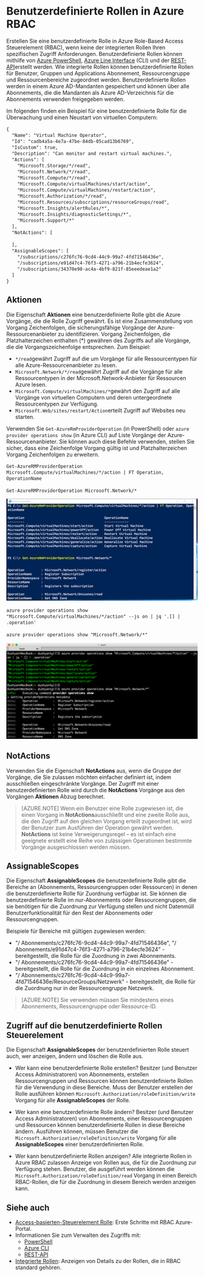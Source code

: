 <properties
    pageTitle="Benutzerdefinierte Rollen in Azure RBAC | Microsoft Azure"
    description="Informationen Sie zum Definieren von benutzerdefinierter Rollen mit Azure Role-Based Access Control für eine bessere Identitätsmanagement in Ihr Abonnement Azure."
    services="active-directory"
    documentationCenter=""
    authors="kgremban"
    manager="kgremban"
    editor=""/>

<tags
    ms.service="active-directory"
    ms.devlang="na"
    ms.topic="article"
    ms.tgt_pltfrm="na"
    ms.workload="identity"
    ms.date="07/25/2016"
    ms.author="kgremban"/>


# <a name="custom-roles-in-azure-rbac"></a>Benutzerdefinierte Rollen in Azure RBAC


Erstellen Sie eine benutzerdefinierte Rolle in Azure Role-Based Access Steuerelement (RBAC), wenn keine der integrierten Rollen Ihren spezifischen Zugriff Anforderungen. Benutzerdefinierte Rollen können mithilfe von [Azure PowerShell](role-based-access-control-manage-access-powershell.md), [Azure Line Interface](role-based-access-control-manage-access-azure-cli.md) (CLI) und der [REST-API](role-based-access-control-manage-access-rest.md)erstellt werden. Wie integrierte Rollen können benutzerdefinierte Rollen für Benutzer, Gruppen und Applications Abonnement, Ressourcengruppe und Ressourcenbereiche zugeordnet werden. Benutzerdefinierte Rollen werden in einem Azure AD-Mandanten gespeichert und können über alle Abonnements, die die Mandanten als Azure AD-Verzeichnis für die Abonnements verwenden freigegeben werden.

Im folgenden finden ein Beispiel für eine benutzerdefinierte Rolle für die Überwachung und einen Neustart von virtuellen Computern:

```
{
  "Name": "Virtual Machine Operator",
  "Id": "cadb4a5a-4e7a-47be-84db-05cad13b6769",
  "IsCustom": true,
  "Description": "Can monitor and restart virtual machines.",
  "Actions": [
    "Microsoft.Storage/*/read",
    "Microsoft.Network/*/read",
    "Microsoft.Compute/*/read",
    "Microsoft.Compute/virtualMachines/start/action",
    "Microsoft.Compute/virtualMachines/restart/action",
    "Microsoft.Authorization/*/read",
    "Microsoft.Resources/subscriptions/resourceGroups/read",
    "Microsoft.Insights/alertRules/*",
    "Microsoft.Insights/diagnosticSettings/*",
    "Microsoft.Support/*"
  ],
  "NotActions": [

  ],
  "AssignableScopes": [
    "/subscriptions/c276fc76-9cd4-44c9-99a7-4fd71546436e",
    "/subscriptions/e91d47c4-76f3-4271-a796-21b4ecfe3624",
    "/subscriptions/34370e90-ac4a-4bf9-821f-85eeedeae1a2"
  ]
}
```
## <a name="actions"></a>Aktionen
Die Eigenschaft **Aktionen** eine benutzerdefinierte Rolle gibt die Azure Vorgänge, die die Rolle Zugriff gewährt. Es ist eine Zusammenstellung von Vorgang Zeichenfolgen, die sicherungsfähige Vorgänge der Azure-Ressourcenanbieter zu identifizieren. Vorgang Zeichenfolgen, die Platzhalterzeichen enthalten (\*) gewähren des Zugriffs auf alle Vorgänge, die die Vorgangszeichenfolge entsprechen. Zum Beispiel:

-   `*/read`gewährt Zugriff auf die um Vorgänge für alle Ressourcentypen für alle Azure-Ressourcenanbieter zu lesen.
-   `Microsoft.Network/*/read`gewährt Zugriff auf die Vorgänge für alle Ressourcentypen in der Microsoft.Network-Anbieter für Ressourcen Azure lesen.
-   `Microsoft.Compute/virtualMachines/*`gewährt den Zugriff auf alle Vorgänge von virtuellen Computern und deren untergeordnete Ressourcentypen zur Verfügung.
-   `Microsoft.Web/sites/restart/Action`erteilt Zugriff auf Websites neu starten.

Verwenden Sie `Get-AzureRmProviderOperation` (in PowerShell) oder `azure provider operations show` (in Azure CLI) auf Liste Vorgänge der Azure-Ressourcenanbieter. Sie können auch diese Befehle verwenden, stellen Sie sicher, dass eine Zeichenfolge Vorgang gültig ist und Platzhalterzeichen Vorgang Zeichenfolgen zu erweitern.

```
Get-AzureRMProviderOperation Microsoft.Compute/virtualMachines/*/action | FT Operation, OperationName

Get-AzureRMProviderOperation Microsoft.Network/*
```

![PowerShell vollständigen beispielscorecard - Get-AzureRMProviderOperation Microsoft.Compute/virtualMachines/*/action | FT Operation OperationName](./media/role-based-access-control-configure/1-get-azurermprovideroperation-1.png)

```
azure provider operations show "Microsoft.Compute/virtualMachines/*/action" --js on | jq '.[] | .operation'

azure provider operations show "Microsoft.Network/*"
```

![Azure CLI Screenshot - Azure Anbieter Vorgänge anzeigen "Microsoft.Compute/virtualMachines/\*/action" ](./media/role-based-access-control-configure/1-azure-provider-operations-show.png)

## <a name="notactions"></a>NotActions
Verwenden Sie die Eigenschaft **NotActions** aus, wenn die Gruppe der Vorgänge, die Sie zulassen möchten einfacher definiert ist, indem ausschließen eingeschränkte Vorgänge. Der Zugriff mit einer benutzerdefinierten Rolle wird durch die **NotActions** Vorgänge aus den Vorgängen **Aktionen** Abzug berechnet.

> [AZURE.NOTE] Wenn ein Benutzer eine Rolle zugewiesen ist, die einen Vorgang in **NotActions**ausschließt und eine zweite Rolle aus, die den Zugriff auf den gleichen Vorgang erteilt zugeordnet ist, wird der Benutzer zum Ausführen der Operation gewährt werden. **NotActions** ist keine Verweigerungsregel – es ist einfach eine geeignete erstellt eine Reihe von zulässigen Operationen bestimmte Vorgänge ausgeschlossen werden müssen.

## <a name="assignablescopes"></a>AssignableScopes
Die Eigenschaft **AssignableScopes** die benutzerdefinierte Rolle gibt die Bereiche an (Abonnements, Ressourcengruppen oder Ressourcen) in denen die benutzerdefinierte Rolle für Zuordnung verfügbar ist. Sie können die benutzerdefinierte Rolle im nur-Abonnements oder Ressourcengruppen, die sie benötigen für die Zuordnung zur Verfügung stellen und nicht Datenmüll Benutzerfunktionalität für den Rest der Abonnements oder Ressourcengruppen.

Beispiele für Bereiche mit gültigen zugewiesen werden:

-   "/ Abonnements/c276fc76-9cd4-44c9-99a7-4fd71546436e", "/ Abonnements/e91d47c4-76f3-4271-a796-21b4ecfe3624" - bereitgestellt, die Rolle für die Zuordnung in zwei Abonnements.
-   "/ Abonnements/c276fc76-9cd4-44c9-99a7-4fd71546436e" - bereitgestellt, die Rolle für die Zuordnung in ein einzelnes Abonnement.
-  "/ Abonnements/c276fc76-9cd4-44c9-99a7-4fd71546436e/ResourceGroups/Netzwerk" - bereitgestellt, die Rolle für die Zuordnung nur in der Ressourcengruppe Netzwerk.

> [AZURE.NOTE] Sie verwenden müssen Sie mindestens eines Abonnements, Ressourcengruppe oder Ressource-ID.

## <a name="custom-roles-access-control"></a>Zugriff auf die benutzerdefinierte Rollen Steuerelement
Die Eigenschaft **AssignableScopes** der benutzerdefinierten Rolle steuert auch, wer anzeigen, ändern und löschen die Rolle aus.

- Wer kann eine benutzerdefinierte Rolle erstellen?
    Besitzer (und Benutzer Access Administratoren) von Abonnements, erstellen Ressourcengruppen und Ressourcen können benutzerdefinierte Rollen für die Verwendung in diese Bereiche.
    Muss der Benutzer erstellen der Rolle ausführen können `Microsoft.Authorization/roleDefinition/write` Vorgang für alle **AssignableScopes** der Rolle.

- Wer kann eine benutzerdefinierte Rolle ändern?
    Besitzer (und Benutzer Access Administratoren) von Abonnements, einer Ressourcengruppen und Ressourcen können benutzerdefinierte Rollen in diese Bereiche ändern. Ausführen können, müssen Benutzer die `Microsoft.Authorization/roleDefinition/write` Vorgang für alle **AssignableScopes** einer benutzerdefinierten Rolle.

- Wer kann benutzerdefinierte Rollen anzeigen?
    Alle integrierte Rollen in Azure RBAC zulassen Anzeige von Rollen aus, die für die Zuordnung zur Verfügung stehen. Benutzer, die ausgeführt werden können die `Microsoft.Authorization/roleDefinition/read` Vorgang in einen Bereich RBAC-Rollen, die für die Zuordnung in diesem Bereich werden anzeigen kann.

## <a name="see-also"></a>Siehe auch
- [Access-basierten-Steuerelement Rolle](role-based-access-control-configure.md): Erste Schritte mit RBAC Azure-Portal.
- Informationen Sie zum Verwalten des Zugriffs mit:
    - [PowerShell](role-based-access-control-manage-access-powershell.md)
    - [Azure CLI](role-based-access-control-manage-access-azure-cli.md)
    - [REST-API](role-based-access-control-manage-access-rest.md)
- [Integrierte Rollen](role-based-access-built-in-roles.md): Anzeigen von Details zu der Rollen, die in RBAC standard gehören.
